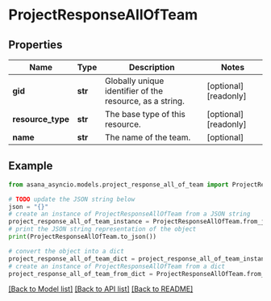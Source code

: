 # ProjectResponseAllOfTeam


## Properties

Name | Type | Description | Notes
------------ | ------------- | ------------- | -------------
**gid** | **str** | Globally unique identifier of the resource, as a string. | [optional] [readonly] 
**resource_type** | **str** | The base type of this resource. | [optional] [readonly] 
**name** | **str** | The name of the team. | [optional] 

## Example

```python
from asana_asyncio.models.project_response_all_of_team import ProjectResponseAllOfTeam

# TODO update the JSON string below
json = "{}"
# create an instance of ProjectResponseAllOfTeam from a JSON string
project_response_all_of_team_instance = ProjectResponseAllOfTeam.from_json(json)
# print the JSON string representation of the object
print(ProjectResponseAllOfTeam.to_json())

# convert the object into a dict
project_response_all_of_team_dict = project_response_all_of_team_instance.to_dict()
# create an instance of ProjectResponseAllOfTeam from a dict
project_response_all_of_team_from_dict = ProjectResponseAllOfTeam.from_dict(project_response_all_of_team_dict)
```
[[Back to Model list]](../README.md#documentation-for-models) [[Back to API list]](../README.md#documentation-for-api-endpoints) [[Back to README]](../README.md)


